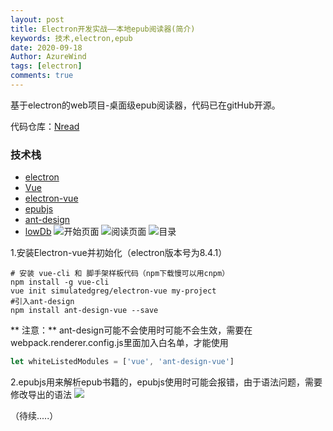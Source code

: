 ```yaml
---
layout: post
title: Electron开发实战——本地epub阅读器(简介)
keywords: 技术,electron,epub
date: 2020-09-18
Author: AzureWind
tags: [electron]
comments: true
---
```

基于electron的web项目-桌面级epub阅读器，代码已在gitHub开源。
<!-- more -->
代码仓库：[Nread](https://github.com/poison0/Nreader)
### 技术栈
*   [electron](https://github.com/electron/electron)
*   [Vue](https://github.com/vuejs/vue)
*   [electron-vue](https://github.com/SimulatedGREG/electron-vue)
*   [epubjs](https://github.com/futurepress/epub.js)
*   [ant-design](https://github.com/vueComponent/ant-design-vue)
*   [lowDb](https://github.com/typicode/lowdb)
![开始页面](https://upload-images.jianshu.io/upload_images/18604310-0a9c7287ba9a8362.jpg?imageMogr2/auto-orient/strip%7CimageView2/2/w/1240)
![阅读页面](https://upload-images.jianshu.io/upload_images/18604310-a014876defa5b349.jpg?imageMogr2/auto-orient/strip%7CimageView2/2/w/1240)
![目录](https://upload-images.jianshu.io/upload_images/18604310-2b1e30deb1a6f437.jpg?imageMogr2/auto-orient/strip%7CimageView2/2/w/1240)


1.安装Electron-vue并初始化（electron版本号为8.4.1）
```
# 安装 vue-cli 和 脚手架样板代码（npm下载慢可以用cnpm）
npm install -g vue-cli
vue init simulatedgreg/electron-vue my-project
#引入ant-design
npm install ant-design-vue --save
```
** 注意：** ant-design可能不会使用时可能不会生效，需要在webpack.renderer.config.js里面加入白名单，才能使用
```javascript
let whiteListedModules = ['vue', 'ant-design-vue']
```
2.epubjs用来解析epub书籍的，epubjs使用时可能会报错，由于语法问题，需要修改导出的语法
![](https://upload-images.jianshu.io/upload_images/18604310-a1e71de1fc93823b.jpg?imageMogr2/auto-orient/strip%7CimageView2/2/w/1240)


（待续.....）

















